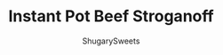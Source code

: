 ---
layout: ../../layouts/MarkdownPostLayout.astro
title: Instant Pot Beef Stroganoff
author: ShugarySweets
pubDate: 2019-09-25
description: "This Easy Instant Pot Beef Stroganoff Recipe is the perfect weeknight meal. Tender beef with a thick and creamy mushroom sauce. Your family will love it!"
image_url: https://www.shugarysweets.com/wp-content/uploads/2019/09/instant-pot-beef-stroganoff-6.jpg
tags: ["Main Dish","American"]
calories: 510
protein: 38
carbohydrates: 22
fats: 30
fiber: 2
ingredients: ["2 pound beef round steak, cut into 1-inch cubes","1 teaspoon kosher salt ","1/2 teaspoon black pepper","4 Tablespoons unsalted butter, divided","16 ounce package white mushrooms, cleaned and quartered","1 medium white onion, diced","2 cloves garlic, pressed","2 Tablespoons tomato paste","1 1/2 cups beef broth","2 Tablespoons cornstarch","3 Tablespoons cold water","1/2 cup sour cream","16 ounce egg noodles"]
serves: 6
time: "40 minutes"
prepTime: "5 minutes"
instructions: ["Cut beef into 1-inch cubes or strips. Season generously with salt and pepper. Select \"SAUTE\" to start heating the instant pot. Add 2 Tbsp of the butter and brown the meat in a single layer in the bottom. Once browned, remove to a plate and continue browning all the meat. This may take a few minutes.","Once all the meat is browned, add remaining 2 Tbsp butter to the pot. Add onion and mushrooms and cook for about 3 minutes, until the onions are soft. ","Add garlic, tomato paste, and beef broth to the Instant Pot. Stir until bits on the bottom of pot come loose. Turn off. Add meat back to the pressure cooker.","Secure lid and make sure the valve on top is set to \"SEALING.\" Select \"high pressure\" and set for 18 minutes.","While the beef stroganoff cooks, prepare egg noodles according to package directions. Drain and set aside.","When the cook time ends, let pressure release naturally for ten minutes, then do a quick release until the valve drops. Open the lid.","In a small bowl, whisk the cornstarch with cold water until smooth. Add this slurry to the instant pot and select \"SAUTE.\" Continue cooking until the sauce begins to thicken and boil (it will only take a couple minutes).","Remove a small spoonful of the sauce and place it in a bowl with the sour cream. Whisk together then pour into instant pot. Stir until smooth. Add cooked noodles and serve with parsley."]
nutrition: ["510 calories","22 grams carbohydrates","148 milligrams cholesterol","30 grams fat","2 grams fiber","38 grams protein","13 grams saturated fat","398 milligrams sodium","3 grams sugar","1 grams trans fat","13 grams unsaturated fat"]
---